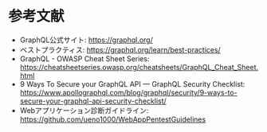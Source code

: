 # 参考文献

- GraphQL公式サイト: <https://graphql.org/>
- ベストプラクティス: <https://graphql.org/learn/best-practices/>
- GraphQL - OWASP Cheat Sheet Series: <https://cheatsheetseries.owasp.org/cheatsheets/GraphQL_Cheat_Sheet.html>
- 9 Ways To Secure your GraphQL API — GraphQL Security Checklist: <https://www.apollographql.com/blog/graphql/security/9-ways-to-secure-your-graphql-api-security-checklist/>
- Webアプリケーション診断ガイドライン: <https://github.com/ueno1000/WebAppPentestGuidelines>